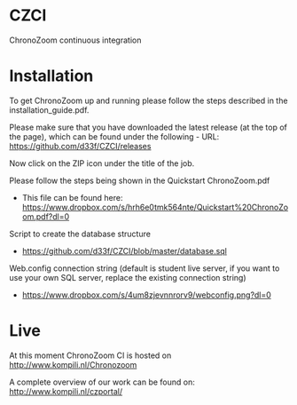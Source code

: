 # CZCI
ChronoZoom continuous integration  

# Installation
To get ChronoZoom up and running please follow the steps described in the installation_guide.pdf.

Please make sure that you have downloaded the latest release (at the top of the page), which can be found under the following - URL: https://github.com/d33f/CZCI/releases

Now click on the ZIP icon under the title of the job.

Please follow the steps being shown in the Quickstart ChronoZoom.pdf
- This file can be found here: https://www.dropbox.com/s/hrh6e0tmk564nte/Quickstart%20ChronoZoom.pdf?dl=0

Script to create the database structure
- https://github.com/d33f/CZCI/blob/master/database.sql

Web.config connection string (default is student live server, if you want to use your own SQL server, replace the existing connection string)

- https://www.dropbox.com/s/4um8zjevnnrorv9/webconfig.png?dl=0

# Live
At this moment ChronoZoom CI is hosted on http://www.kompili.nl/Chronozoom

A complete overview of our work can be found on: http://www.kompili.nl/czportal/
